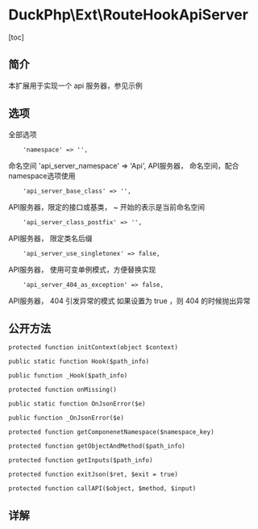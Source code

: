# DuckPhp\Ext\RouteHookApiServer
[toc]

## 简介

本扩展用于实现一个 api 服务器，参见示例
## 选项
全部选项

        'namespace' => '',
命名空间
        'api_server_namespace' => 'Api',
API服务器， 命名空间，配合 namespace选项使用

        'api_server_base_class' => '',
API服务器，限定的接口或基类，  ~ 开始的表示是当前命名空间

        'api_server_class_postfix' => '',
API服务器， 限定类名后缀

        'api_server_use_singletonex' => false,
API服务器， 使用可变单例模式，方便替换实现

        'api_server_404_as_exception' => false,
API服务器， 404 引发异常的模式
如果设置为 true ，则 404 的时候抛出异常


## 公开方法

    protected function initContext(object $context)
    
    public static function Hook($path_info)
    
    public function _Hook($path_info)
    
    protected function onMissing()
    
    public static function OnJsonError($e)
    
    public function _OnJsonError($e)
    
    protected function getComponenetNamespace($namespace_key)
    
    protected function getObjectAndMethod($path_info)
    
    protected function getInputs($path_info)
    
    protected function exitJson($ret, $exit = true)
    
    protected function callAPI($object, $method, $input)



## 详解

